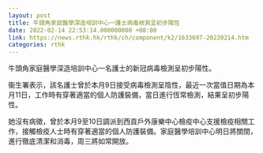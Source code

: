 ```yaml
---
layout: post
title: 牛頭角家庭醫學深造培訓中心一護士病毒檢測呈初步陽性
date: 2022-02-14 22:53:14.000000000 +08:00
link: https://news.rthk.hk/rthk/ch/component/k2/1633697-20220214.htm
categories: rthk
---
```


牛頭角家庭醫學深造培訓中心一名護士的新冠病毒檢測呈初步陽性。
 
​衞生署表示，該名護士曾於本月9日接受病毒檢測呈陰性，最近一次當值日期為本月11日，工作時有穿著適當的個人防護裝備，當日進行恆常檢測，結果呈初步陽性。

她沒有病徵，曾於本月9至10日調派到西貢戶外康樂中心檢疫中心支援檢疫相關工作，接觸檢疫人士時有穿著適當的個人防護裝備。家庭醫學培訓中心明日將關閉，進行徹底清潔和消毒，周三將如常開放。
